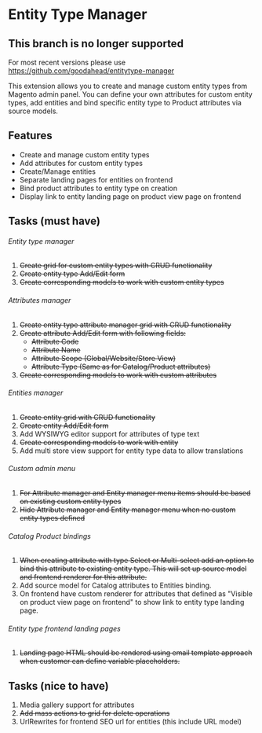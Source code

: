 Entity Type Manager
===================

This branch is no longer supported
----------------------------------

For most recent versions please use https://github.com/goodahead/entitytype-manager


This extension allows you to create and manage custom entity types from Magento admin panel.
You can define your own attributes for custom entity types, add entities and bind specific
entity type to Product attributes via source models.

Features
--------

* Create and manage custom entity types
* Add attributes for custom entity types
* Create/Manage entities
* Separate landing pages for entities on frontend
* Bind product attributes to entity type on creation
* Display link to entity landing page on product view page on frontend


Tasks (must have)
-----------------

###### Entity type manager
1. <del>Create grid for custom entity types with CRUD functionality</del>
2. <del>Create entity type Add/Edit form</del>
3. <del>Create corresponding models to work with custom entity types</del>

###### Attributes manager
1. <del>Create entity type attribute manager grid with CRUD functionality</del>
2. <del>Create attribute Add/Edit form with following fields:</del>
    * <del>Attribute Code</del>
    * <del>Attribute Name</del>
    * <del>Attribute Scope (Global/Website/Store View)</del>
    * <del>Attribute Type (Same as for Catalog/Product attributes)</del>
3. <del>Create corresponding models to work with custom attributes</del>

###### Entities manager
1. <del>Create entity grid with CRUD functionality</del>
2. <del>Create entity Add/Edit form</del>
3. Add WYSIWYG editor support for attributes of type text
4. <del>Create corresponding models to work with entity</del>
5. Add multi store view support for entity type data to allow translations

###### Custom admin menu
1. <del>For Attribute manager and Entity manager menu items should be based on existing custom entity types</del>
2. <del>Hide Attribute manager and Entity manager menu when no custom entity types defined</del>

###### Catalog Product bindings
1. <del>When creating attribute with type Select or Multi-select add an option to bind this attribute to existing entity type.
This will set up source model and frontend renderer for this attribute.<del>
2. Add source model for Catalog attributes to Entities binding.
3. On frontend have custom renderer for attributes that defined as "Visible on product view page on frontend" to show
link to entity type landing page.

###### Entity type frontend landing pages
1. <del>Landing page HTML should be rendered using email template approach when customer can define variable placeholders.</del>

Tasks (nice to have)
--------------------

1. Media gallery support for attributes
2. <del>Add mass actions to grid for delete operations</del>
3. UrlRewrites for frontend SEO url for entities (this include URL model)
